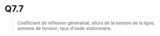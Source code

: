 # Q7.7

> Coefficient de réflexion généralisé, allure de la tension de la ligne, extrema de tension, taux d'onde stationnaire.